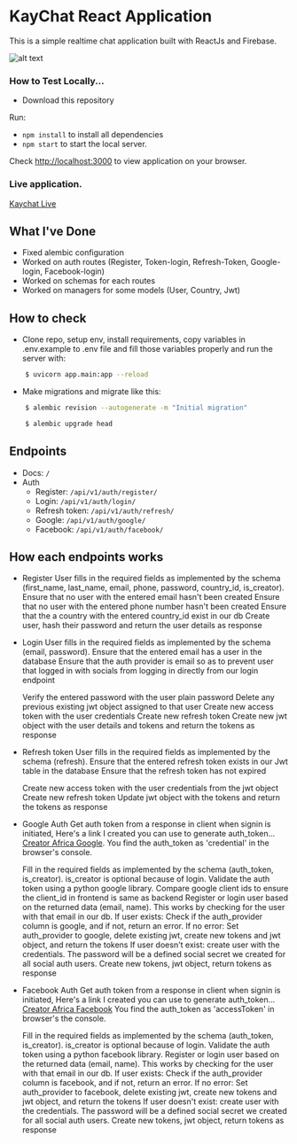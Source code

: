 # KayChat React Application 

This is a simple realtime chat application built with ReactJs and Firebase. 

![alt text](https://github.com/kayprogrammer/kaychat-reactjs/blob/main/display.png?raw=true)

### How to Test Locally...

* Download this repository

Run:
* `npm install` to install all dependencies
* `npm start` to start the local server.

Check [http://localhost:3000](http://localhost:3000) to view application on your browser.

### Live application.
[Kaychat Live](https://kaychat.netlify.app)

## What I've Done

- Fixed alembic configuration
- Worked on auth routes (Register, Token-login, Refresh-Token, Google-login, Facebook-login)
- Worked on schemas for each routes
- Worked on managers for some models (User, Country, Jwt)

## How to check

* Clone repo, setup env, install requirements, copy variables in .env.example to .env file and fill those variables properly and run the server with: 

```bash
    $ uvicorn app.main:app --reload
```

* Make migrations and migrate like this:

```bash
    $ alembic revision --autogenerate -m "Initial migration"
```
```bash
    $ alembic upgrade head
```

## Endpoints

- Docs: `/` 
- Auth
    * Register: `/api/v1/auth/register/`
    * Login: `/api/v1/auth/login/`
    * Refresh token: `/api/v1/auth/refresh/`
    * Google: `/api/v1/auth/google/`
    * Facebook: `/api/v1/auth/facebook/`

## How each endpoints works

- Register
    User fills in the required fields as implemented by the schema (first_name, last_name, email, phone, password, country_id, is_creator).
    Ensure that no user with the entered email hasn't been created
    Ensure that no user with the entered phone number hasn't been created
    Ensure that the a country with the entered country_id exist in our db
    Create user, hash their password and return the user details as response

- Login
    User fills in the required fields as implemented by the schema (email, password).
    Ensure that the entered email has a user in the database
    Ensure that the auth provider is email so as to prevent user that logged in with socials from logging in directly from our login endpoint

    Verify the entered password with the user plain password
    Delete any previous existing jwt object assigned to that user
    Create new access token with the user credentials
    Create new refresh token
    Create new jwt object with the user details and tokens and return the tokens as response

- Refresh token
    User fills in the required fields as implemented by the schema (refresh).
    Ensure that the entered refresh token exists in our Jwt table in the database
    Ensure that the refresh token has not expired

    Create new access token with the user credentials from the jwt object
    Create new refresh token
    Update jwt object with the tokens and return the tokens as response

- Google Auth
    Get auth token from a response in client when signin is initiated, Here's a link I created you can use to generate auth_token... [Creator Africa Google](https://creators-africa-test.netlify.app/google-auth). You find the auth_token as 'credential' in the browser's console.

    Fill in the required fields as implemented by the schema (auth_token, is_creator). is_creator is optional because of login.
    Validate the auth token using a python google library.
    Compare google client ids to ensure the client_id in frontend is same as backend
    Register or login user based on the returned data (email, name). This works by checking for the user with that email in our db. 
    If user exists: 
        Check if the auth_provider column is google, and if not, return an error. If no error:
        Set auth_provider to google, delete existing jwt, create new tokens and jwt object, and return the tokens
    If user doesn't exist:
        create user with the credentials. The password will be a defined social secret we created for all social auth users.
        Create new tokens, jwt object, return tokens as response

- Facebook Auth
    Get auth token from a response in client when signin is initiated, Here's a link I created you can use to generate auth_token... [Creator Africa Facebook](https://creators-africa-test.netlify.app/fb-auth) You find the auth_token as 'accessToken' in browser's the console.

    Fill in the required fields as implemented by the schema (auth_token, is_creator). is_creator is optional because of login.
    Validate the auth token using a python facebook library.
    Register or login user based on the returned data (email, name). This works by checking for the user with that email in our db. 
    If user exists: 
        Check if the auth_provider column is facebook, and if not, return an error. If no error:
        Set auth_provider to facebook, delete existing jwt, create new tokens and jwt object, and return the tokens
    If user doesn't exist:
        create user with the credentials. The password will be a defined social secret we created for all social auth users.
        Create new tokens, jwt object, return tokens as response
